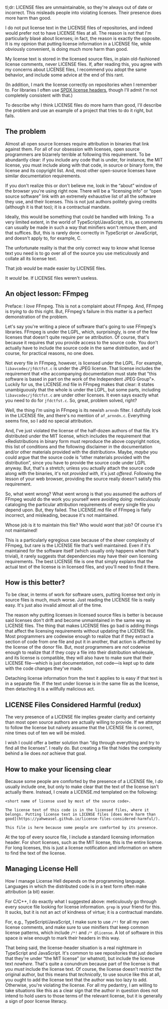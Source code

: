 tl;dr: LICENSE files are unmaintainable, so they're always out of date or incorrect. This misleads people into violating licenses. Their presence does more harm than good.

I do not put license text in the LICENSE files of repositories, and indeed would prefer not to have LICENSE files at all. The reason is not that I'm particularly blasé about licenses; in fact, the reason is exactly the opposite. It is my opinion that putting license information in a LICENSE file, while obviously convenient, is doing much more harm than good.

My license text is stored in the licensed source files, in plain old-fashioned license comments, never LICENSE files. If, after reading this, you agree with my concerns about LICENSE files, I recommend you adopt the same behavior, and include some advice at the end of this rant.

(In addition, I mark the license correctly on repositories when I remember to. For libraries I often use [SPDX license headers](https://spdx.org/licenses/), though I'll admit I'm not completely consistent with that.)

To describe why I think LICENSE files do more harm than good, I'll describe the problem and use an example of a project that tries to do it right, but fails.


## The problem

Almost all open source licenses require attribution in binaries that link against them. For all of our obsession with licenses, open source programmers are bizarrely terrible at following this requirement. To be abundantly clear: if you include any code that is under, for instance, the MIT license, you must include along with that code, in source or binary form, the license and its copyright list. And, most other open-source licenses have similar documentation requirements.

If you don't realize this or don't believe me, look in the “about” window of the browser you're using right now. There will be a “licensing info” or “open source software” link with an extremely exhaustive list of all the software they use, and their licenses. This is not just authors politely giving credits (although it is that too); it is a contractual mandate.

Ideally, this would be something that could be handled with linking. To a very limited extent, in the world of TypeScript/JavaScript, it is, as comments can usually be made in such a way that minifiers won't remove them, and that suffices. But, this is rarely done correctly in TypeScript or JavaScript, and doesn't apply to, for example, C.

The unfortunate reality is that the only correct way to know what license text you need is to go over all of the source you use meticulously and collate all its license text.

That job *would* be made easier by LICENSE files.

It *would* be. If LICENSE files weren't useless.


## An object lesson: FFmpeg

Preface: I *love* FFmpeg. This is not a complaint about FFmpeg. And, FFmpeg is *trying* to do this right. But, FFmpeg's failure in this matter is a perfect demonstration of the problem.

Let's say you're writing a piece of software that's going to use FFmpeg's libraries. FFmpeg is under the LGPL, which, surprisingly, is one of the few licenses that doesn't quite require per se attribution. Of course, that's because it requires that you provide access to the source code. You don't actually have to include the source code in the same distribution, and of course, for practical reasons, no one does.

Not every file in FFmpeg, however, is licensed under the LGPL. For example, `libavcodec/jfdctfst.c` is under the JPEG license. That license includes the requirement that «the accompanying documentation must state that "this software is based in part on the work of the Independent JPEG Group"». Luckily for us, the LICENSE.md file in FFmpeg makes that clear: it states unambiguously that the whole is under the LGPL, but some parts, including `libavcodec/jfdctfst.c` are under other licenses. It even says exactly what you need to do for `jfdctfst.c`. So, great, problem solved, right?

Well, the thing *I'm* using in FFmpeg is its newish `arnndn` filter. I dutifully look in the LICENSE file, and there's no mention of `af_arnndn.c`. Everything seems fine, so I add no special attribution.

And, I've just violated the license of the half-dozen authors of that file. It's distributed under the MIT license, which includes the requirement that «Redistributions in binary form must reproduce the above copyright notice, this list of conditions and the following disclaimer in the documentation and/or other materials provided with the distribution». Maybe, *maybe* you could argue that the source code is “other materials provided with the distribution”, since you have to provide the source code under LGPL anyway. But, that's a stretch; unless you actually attach the source code along with the binaries, it's not *provided with*, it's just *offered*. Following the lesson of your web browser, providing the source really doesn't satisfy this requirement.

So, what went wrong? What went wrong is that you assumed the authors of FFmpeg would do the work you yourself were avoiding doing: meticulously cataloging the particular attribution requirements of every single file you depend upon. But, they failed. The LICENSE.md file of FFmpeg is flatly incorrect, and misleading, because it's not maintained.

Whose job is it to maintain this file? Who would *want* that job? Of course it's not maintained!

This is a particularly egregious case because of the sheer complexity of FFmpeg, but rare is the LICENSE file that's well maintained. Even if it's maintained for the software itself (which usually only happens when that's trivial), it rarely suggests that dependencies may have their own licensing requirements. The best LICENSE file is one that simply explains that the actual text of the license is in licensed files, and you'll need to find it there.


## How is this better?

To be clear, in terms of work for software users, putting license text only in source files is much, much worse. Just reading the LICENSE file is really easy. It's just also invalid almost all of the time.

The reason why putting licenses in licensed source files is better is because said licenses don't drift and become unmaintained in the same way as LICENSE files. The thing that makes LICENSE files go bad is adding things that affect the licensing requirements without updating the LICENSE file. Most programmers are codewise enough to realize that if they extract a section of code from one file and put it in another, that action is affected by the license of the donor file. But, most programmers are *not* codewise enough to realize that if they copy a file into their distribution wholesale, and its license is compatible, they will also have to make sure that their LICENSE file—which is just documentation, not code—is kept up to date with the code changes they've made.

Detaching license information from the text it applies to is easy if that text is in a separate file. If the text under license is in the same file as the license, then detaching it is a willfully malicious act.


## LICENSE Files Considered Harmful (redux)

The very presence of a LICENSE file implies greater clarity and certainty than most open source authors are actually willing to provide. If we attempt to follow the license but naïvely assume that the LICENSE file is correct, nine times out of ten we will be misled.

I wish I could offer a better solution than “dig through everything and try to find all the licenses”. I really do. But creating a file that hides the complexity behind a lie does *not* achieve that goal.


## How to make your licensing clear

Because some people are comforted by the presence of a LICENSE file, I *do* usually include one, but only to make clear that the text of the license isn't actually there. Instead, I create a LICENSE.md templated on the following:

```
<short name of license used by most of the source code>.

The license text of this code is in the licensed files, where it belongs. Putting license text in LICENSE files [does more harm than good](https://yahweasel.github.io/license-files-considered-harmful/).

This file is here because some people are comforted by its presence.
```

At the top of every source file, I include a standard licensing information header. For short licenses, such as the MIT license, this is the entire license. For long licenses, this is just a license notification and information on where to find the text of the license.


## Managing License Hell

How I manage License Hell depends on the programming language. Languages in which the distributed code is in a text form often make attribution (a bit) easier.

For C/C++, I do exactly what I suggested above: meticulously go through every source file looking for license information. `grep` is your friend for this. It sucks, but it is not an act of kindness of virtue; it is a contractual mandate.

For, e.g., TypeScript/JavaScript, I make sure to use `/*!` for all my own license comments, and make sure to use minifiers that keep common license patterns, which include `/*!` and `/* @license`. A lot of software in this space *is* wise enough to mark their headers in this way.

That being said, the license-header situation is a real nightmare in TypeScript and JavaScript. It's common to see repositories that just declare that they're under “the MIT license” (or whatnot), but include the license text *nowhere*. That's quite a conundrum because part of the license is that you *must* include the license text. Of course, the license doesn't restrict the original author, but this means that *technically*, to use source like this at all, you ought to add the license text that the author was too lazy to add. Otherwise, you're violating the license. For all my pedantry, I am willing to take situations like this as a clear sign that the author in question does not intend to hold users to those terms of the relevant license, but it is generally a sign of poor license literacy.
